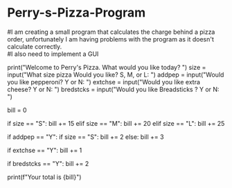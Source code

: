 # Perry-s-Pizza-Program
#I am creating a small program that calculates the charge behind a pizza order, unfortunately I am having problems with the program as it doesn't calculate correctly.  
#I also need to implement a GUI


print("Welcome to Perry's Pizza. What would you like today? ")
size = input("What size pizza Would you like? S, M, or L: ")
addpep = input("Would you like pepperoni? Y or N: ")
extchse = input("Would you like extra cheese? Y or N: ")
bredstcks = input("Would you like Breadsticks ? Y or N: ")

bill = 0

if size == "S":
    bill += 15
elif size == "M":
    bill += 20
elif size == "L":
    bill += 25

if addpep == "Y":
    if size == "S":
        bill += 2
    else:
        bill += 3
        
if extchse == "Y":
    bill += 1

if bredstcks == "Y":
    bill += 2

    
print(f"Your total is {bill}") 
